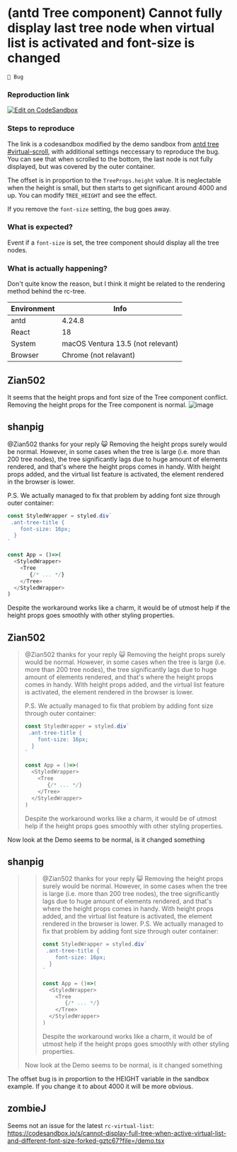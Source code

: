 # (antd Tree component) Cannot fully display last tree node when virtual list is activated and font-size is changed

`🐛 Bug`

### Reproduction link

[![Edit on CodeSandbox](https://codesandbox.io/static/img/play-codesandbox.svg)](https://codesandbox.io/s/cannot-display-full-tree-when-active-virtual-list-and-different-font-size-33ghdv?file=/demo.tsx)

### Steps to reproduce

The link is a codesandbox modified by the demo sandbox from [antd tree #virtual-scroll](https://4x.ant.design/components/tree/#components-tree-demo-virtual-scroll), with additional settings neccessary to reproduce the bug. You can see that when scrolled to the bottom, the last node is not fully displayed, but was covered by the outer container.

The offset is in proportion to the `TreeProps.height` value. It is neglectable when the height is small, but then starts to get significant around 4000 and up. You can modify `TREE_HEIGHT` and see the effect.

If you remove the `font-size` setting, the bug goes away.

### What is expected?

Event if a `font-size` is set, the tree component should display all the tree nodes.

### What is actually happening?

Don't quite know the reason, but I think it might be related to the rendering method behind the rc-tree.

| Environment | Info                              |
| ----------- | --------------------------------- |
| antd        | 4.24.8                            |
| React       | 18                                |
| System      | macOS Ventura 13.5 (not relevant) |
| Browser     | Chrome (not relavant)             |

<!-- generated by ant-design-issue-helper. DO NOT REMOVE -->

## Zian502

It seems that the height props and font size of the Tree component conflict. Removing the height props for the Tree component is normal.
![image](https://github.com/ant-design/ant-design/assets/26033663/a800d858-9150-4907-bf31-2af263f24ee7)

## shanpig

@Zian502 thanks for your reply 😺
Removing the height props surely would be normal. However, in some cases when the tree is large (i.e. more than 200 tree nodes), the tree significantly lags due to huge amount of elements rendered, and that's where the height props comes in handy. With height props added, and the virtual list feature is activated, the element rendered in the browser is lower.

P.S. We actually managed to fix that problem by adding font size through outer container:

```javascript
const StyledWrapper = styled.div`
 .ant-tree-title {
    font-size: 16px;
  }
`

const App = ()=>(
  <StyledWrapper>
    <Tree
       {/* ... */}
    </Tree>
  </StyledWrapper>
)
```

Despite the workaround works like a charm, it would be of utmost help if the height props goes smoothly with other styling properties.

## Zian502

> @Zian502 thanks for your reply 😺 Removing the height props surely would be normal. However, in some cases when the tree is large (i.e. more than 200 tree nodes), the tree significantly lags due to huge amount of elements rendered, and that's where the height props comes in handy. With height props added, and the virtual list feature is activated, the element rendered in the browser is lower.
>
> P.S. We actually managed to fix that problem by adding font size through outer container:
>
> ```js
> const StyledWrapper = styled.div`
>  .ant-tree-title {
>     font-size: 16px;
>   }
> `
>
> const App = ()=>(
>   <StyledWrapper>
>     <Tree
>        {/* ... */}
>     </Tree>
>   </StyledWrapper>
> )
> ```
>
> Despite the workaround works like a charm, it would be of utmost help if the height props goes smoothly with other styling properties.

Now look at the Demo seems to be normal, is it changed something

## shanpig

> > @Zian502 thanks for your reply 😺 Removing the height props surely would be normal. However, in some cases when the tree is large (i.e. more than 200 tree nodes), the tree significantly lags due to huge amount of elements rendered, and that's where the height props comes in handy. With height props added, and the virtual list feature is activated, the element rendered in the browser is lower.
> > P.S. We actually managed to fix that problem by adding font size through outer container:
> >
> > ```js
> > const StyledWrapper = styled.div`
> >  .ant-tree-title {
> >     font-size: 16px;
> >   }
> > `
> >
> > const App = ()=>(
> >   <StyledWrapper>
> >     <Tree
> >        {/* ... */}
> >     </Tree>
> >   </StyledWrapper>
> > )
> > ```
> >
> > Despite the workaround works like a charm, it would be of utmost help if the height props goes smoothly with other styling properties.
>
> Now look at the Demo seems to be normal, is it changed something

The offset bug is in proportion to the HEIGHT variable in the sandbox example. If you change it to about 4000 it will be more obvious.

## zombieJ

Seems not an issue for the latest `rc-virtual-list`: https://codesandbox.io/s/cannot-display-full-tree-when-active-virtual-list-and-different-font-size-forked-gztc67?file=/demo.tsx
